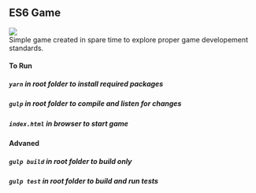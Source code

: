 ## ES6 Game
<a href="https://travis-ci.org/miloszmd/es6-game"><img src="https://travis-ci.org/miloszmd/es6-game.svg?branch=master"></a><br>
Simple game created in spare time to explore proper game developement standards.

#### To Run
##### `yarn` in root folder to install required packages
##### `gulp` in root folder to compile and listen for changes
##### `index.html` in browser to start game

#### Advaned
##### `gulp build` in root folder to build only
##### `gulp test` in root folder to build and run tests